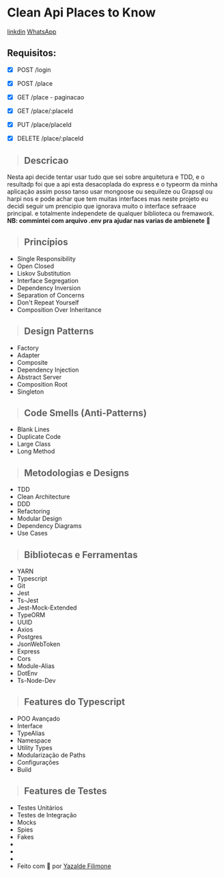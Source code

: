# **Clean Api Places to Know**
[linkdin](https://www.linkedin.com/in/yazalde-filimone-65142b206)
[WhatsApp](https://wa.me/message/SKLD3JTW5CFYN1)



## **Requisitos:**
- [x]  POST	/login
- [x]  POST	/place
- [x]  GET	/place - paginacao
- [x]  GET	/place/:placeId
- [x]  PUT	/place/placeId
- [x]  DELETE	/place/:placeId


> ## Descricao
Nesta api decide tentar usar tudo que sei sobre arquitetura e TDD, 
e o resultadp foi que a api esta  desacoplada do express e o typeorm da minha aplicação assim posso tanso usar mongoose ou sequileze ou Grapsql ou harpi nos e pode achar que tem muitas interfaces mas neste projeto eu decidi seguir um prencipio que ignorava muito o interface sefraace principal.
e totalmente independete de qualquer biblioteca ou fremawork.
**NB: commintei com arquivo .env pra ajudar nas varias de ambienete**

> ## Princípios

* Single Responsibility
* Open Closed
* Liskov Substitution
* Interface Segregation
* Dependency Inversion
* Separation of Concerns
* Don't Repeat Yourself
* Composition Over Inheritance

> ## Design Patterns

* Factory
* Adapter
* Composite
* Dependency Injection
* Abstract Server
* Composition Root
* Singleton

> ## Code Smells (Anti-Patterns)

* Blank Lines
* Duplicate Code
* Large Class
* Long Method

> ## Metodologias e Designs

* TDD
* Clean Architecture
* DDD
* Refactoring
* Modular Design
* Dependency Diagrams
* Use Cases

> ## Bibliotecas e Ferramentas

* YARN
* Typescript
* Git
* Jest
* Ts-Jest
* Jest-Mock-Extended
* TypeORM
* UUID
* Axios
* Postgres
* JsonWebToken
* Express
* Cors
* Module-Alias
* DotEnv
* Ts-Node-Dev

> ## Features do Typescript

* POO Avançado
* Interface
* TypeAlias
* Namespace
* Utility Types
* Modularização de Paths
* Configurações
* Build

> ## Features de Testes

* Testes Unitários
* Testes de Integração
* Mocks
* Spies
* Fakes
*
*
*
* Feito com 💙 por [ Yazalde Filimone ](https://github.com/yazaldefilimonepinto/)


